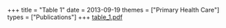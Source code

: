 +++
title = "Table 1"
date = 2013-09-19
themes = ["Primary Health Care"]
types = ["Publications"]
+++
[table\_1.pdf](/files/table_1.pdf)
